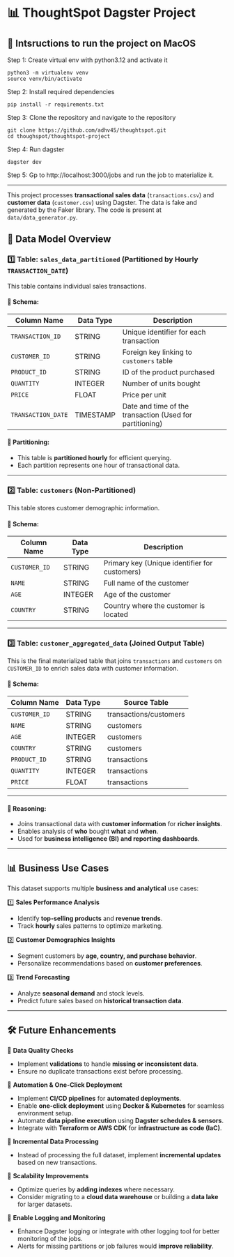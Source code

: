 
# 📊 ThoughtSpot Dagster Project 

## 📌  Intsructions to run the project on MacOS
Step 1: Create virtual env with python3.12 and activate it
```
python3 -m virtualenv venv
source venv/bin/activate
```
Step 2: Install required dependencies
```
pip install -r requirements.txt
```
Step 3: Clone the repository and navigate to the repository
```
git clone https://github.com/adhv45/thoughtspot.git
cd thoughspot/thoughtspot-project
```
Step 4: Run dagster
```
dagster dev
```
Step 5: Gp to http://localhost:3000/jobs and run the job to materialize it.

---
This project processes **transactional sales data** (`transactions.csv`) and **customer data** (`customer.csv`) using Dagster. The data is fake and generated by the Faker library. The code is present at `data/data_generator.py`.

## 📌 Data Model Overview  

### **1️⃣ Table: `sales_data_partitioned` (Partitioned by Hourly `TRANSACTION_DATE`)**  
This table contains individual sales transactions.  

#### **🔹 Schema:**
| Column Name       | Data Type  | Description |
|------------------|-----------|------------|
| `TRANSACTION_ID` | STRING     | Unique identifier for each transaction |
| `CUSTOMER_ID`    | STRING     | Foreign key linking to `customers` table |
| `PRODUCT_ID`     | STRING     | ID of the product purchased |
| `QUANTITY`       | INTEGER    | Number of units bought |
| `PRICE`         | FLOAT      | Price per unit |
| `TRANSACTION_DATE` | TIMESTAMP | Date and time of the transaction (Used for partitioning) |

#### **📌 Partitioning:**  
- This table is **partitioned hourly** for efficient querying.
- Each partition represents one hour of transactional data.

---

### **2️⃣ Table: `customers` (Non-Partitioned)**  
This table stores customer demographic information.  

#### **🔹 Schema:**
| Column Name | Data Type  | Description |
|-------------|-----------|------------|
| `CUSTOMER_ID` | STRING | Primary key (Unique identifier for customers) |
| `NAME`        | STRING | Full name of the customer |
| `AGE`         | INTEGER | Age of the customer |
| `COUNTRY`     | STRING | Country where the customer is located |

---

### **3️⃣ Table: `customer_aggregated_data` (Joined Output Table)**  
This is the final materialized table that joins `transactions` and `customers` on `CUSTOMER_ID` to enrich sales data with customer information.

#### **🔹 Schema:**
| Column Name       | Data Type  | Source Table |
|------------------|-----------|--------------|
| `CUSTOMER_ID`    | STRING     | transactions/customers |
| `NAME`          | STRING     | customers |
| `AGE`           | INTEGER    | customers |
| `COUNTRY`       | STRING     | customers |
| `PRODUCT_ID`     | STRING     | transactions |
| `QUANTITY`       | INTEGER    | transactions |
| `PRICE`         | FLOAT      | transactions |


---
#### **📌 Reasoning:**  
- Joins transactional data with **customer information** for **richer insights**.  
- Enables analysis of **who** bought **what** and **when**.  
- Used for **business intelligence (BI) and reporting dashboards**.
---
## 📊 Business Use Cases  
This dataset supports multiple **business and analytical** use cases:  

1️⃣ **Sales Performance Analysis**  
   - Identify **top-selling products** and **revenue trends**.  
   - Track **hourly** sales patterns to optimize marketing.  

2️⃣ **Customer Demographics Insights**  
   - Segment customers by **age, country, and purchase behavior**.  
   - Personalize recommendations based on **customer preferences**.  

3️⃣ **Trend Forecasting**  
   - Analyze **seasonal demand** and stock levels.  
   - Predict future sales based on **historical transaction data**.  

---

## 🛠️ Future Enhancements  

🔹 **Data Quality Checks**  
- Implement **validations** to handle **missing or inconsistent data**.  
- Ensure no duplicate transactions exist before processing.  

🔹 **Automation & One-Click Deployment**  
- Implement **CI/CD pipelines** for **automated deployments**.  
- Enable **one-click deployment** using **Docker & Kubernetes** for seamless environment setup.  
- Automate **data pipeline execution** using **Dagster schedules & sensors**.  
- Integrate with **Terraform or AWS CDK** for **infrastructure as code (IaC)**.  

🔹 **Incremental Data Processing**  
- Instead of processing the full dataset, implement **incremental updates** based on new transactions.  

🔹 **Scalability Improvements**  
- Optimize queries by **adding indexes** where necessary.  
- Consider migrating to a **cloud data warehouse** or building a **data lake** for larger datasets. 

🔹 **Enable Logging and Monitoring**  
- Enhance Dagster logging or integrate with other logging tool for better monitoring of the jobs.
- Alerts for missing partitions or job failures would **improve reliability**. 
